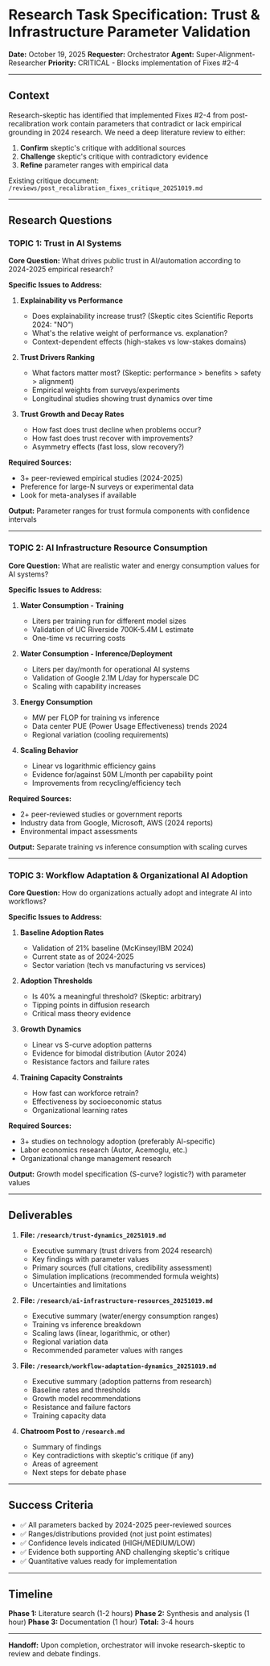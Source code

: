 # Research Task Specification: Trust & Infrastructure Parameter Validation

**Date:** October 19, 2025
**Requester:** Orchestrator
**Agent:** Super-Alignment-Researcher
**Priority:** CRITICAL - Blocks implementation of Fixes #2-4

---

## Context

Research-skeptic has identified that implemented Fixes #2-4 from post-recalibration work contain parameters that contradict or lack empirical grounding in 2024 research. We need a deep literature review to either:
1. **Confirm** skeptic's critique with additional sources
2. **Challenge** skeptic's critique with contradictory evidence
3. **Refine** parameter ranges with empirical data

Existing critique document: `/reviews/post_recalibration_fixes_critique_20251019.md`

---

## Research Questions

### TOPIC 1: Trust in AI Systems

**Core Question:** What drives public trust in AI/automation according to 2024-2025 empirical research?

**Specific Issues to Address:**

1. **Explainability vs Performance**
   - Does explainability increase trust? (Skeptic cites Scientific Reports 2024: "NO")
   - What's the relative weight of performance vs. explanation?
   - Context-dependent effects (high-stakes vs low-stakes domains)

2. **Trust Drivers Ranking**
   - What factors matter most? (Skeptic: performance > benefits > safety > alignment)
   - Empirical weights from surveys/experiments
   - Longitudinal studies showing trust dynamics over time

3. **Trust Growth and Decay Rates**
   - How fast does trust decline when problems occur?
   - How fast does trust recover with improvements?
   - Asymmetry effects (fast loss, slow recovery?)

**Required Sources:**
- 3+ peer-reviewed empirical studies (2024-2025)
- Preference for large-N surveys or experimental data
- Look for meta-analyses if available

**Output:** Parameter ranges for trust formula components with confidence intervals

---

### TOPIC 2: AI Infrastructure Resource Consumption

**Core Question:** What are realistic water and energy consumption values for AI systems?

**Specific Issues to Address:**

1. **Water Consumption - Training**
   - Liters per training run for different model sizes
   - Validation of UC Riverside 700K-5.4M L estimate
   - One-time vs recurring costs

2. **Water Consumption - Inference/Deployment**
   - Liters per day/month for operational AI systems
   - Validation of Google 2.1M L/day for hyperscale DC
   - Scaling with capability increases

3. **Energy Consumption**
   - MW per FLOP for training vs inference
   - Data center PUE (Power Usage Effectiveness) trends 2024
   - Regional variation (cooling requirements)

4. **Scaling Behavior**
   - Linear vs logarithmic efficiency gains
   - Evidence for/against 50M L/month per capability point
   - Improvements from recycling/efficiency tech

**Required Sources:**
- 2+ peer-reviewed studies or government reports
- Industry data from Google, Microsoft, AWS (2024 reports)
- Environmental impact assessments

**Output:** Separate training vs inference consumption with scaling curves

---

### TOPIC 3: Workflow Adaptation & Organizational AI Adoption

**Core Question:** How do organizations actually adopt and integrate AI into workflows?

**Specific Issues to Address:**

1. **Baseline Adoption Rates**
   - Validation of 21% baseline (McKinsey/IBM 2024)
   - Current state as of 2024-2025
   - Sector variation (tech vs manufacturing vs services)

2. **Adoption Thresholds**
   - Is 40% a meaningful threshold? (Skeptic: arbitrary)
   - Tipping points in diffusion research
   - Critical mass theory evidence

3. **Growth Dynamics**
   - Linear vs S-curve adoption patterns
   - Evidence for bimodal distribution (Autor 2024)
   - Resistance factors and failure rates

4. **Training Capacity Constraints**
   - How fast can workforce retrain?
   - Effectiveness by socioeconomic status
   - Organizational learning rates

**Required Sources:**
- 3+ studies on technology adoption (preferably AI-specific)
- Labor economics research (Autor, Acemoglu, etc.)
- Organizational change management research

**Output:** Growth model specification (S-curve? logistic?) with parameter values

---

## Deliverables

1. **File: `/research/trust-dynamics_20251019.md`**
   - Executive summary (trust drivers from 2024 research)
   - Key findings with parameter values
   - Primary sources (full citations, credibility assessment)
   - Simulation implications (recommended formula weights)
   - Uncertainties and limitations

2. **File: `/research/ai-infrastructure-resources_20251019.md`**
   - Executive summary (water/energy consumption ranges)
   - Training vs inference breakdown
   - Scaling laws (linear, logarithmic, or other)
   - Regional variation data
   - Recommended parameter values with ranges

3. **File: `/research/workflow-adaptation-dynamics_20251019.md`**
   - Executive summary (adoption patterns from research)
   - Baseline rates and thresholds
   - Growth model recommendations
   - Resistance and failure factors
   - Training capacity data

4. **Chatroom Post to `/research.md`**
   - Summary of findings
   - Key contradictions with skeptic's critique (if any)
   - Areas of agreement
   - Next steps for debate phase

---

## Success Criteria

- ✅ All parameters backed by 2024-2025 peer-reviewed sources
- ✅ Ranges/distributions provided (not just point estimates)
- ✅ Confidence levels indicated (HIGH/MEDIUM/LOW)
- ✅ Evidence both supporting AND challenging skeptic's critique
- ✅ Quantitative values ready for implementation

---

## Timeline

**Phase 1:** Literature search (1-2 hours)
**Phase 2:** Synthesis and analysis (1 hour)
**Phase 3:** Documentation (1 hour)
**Total:** 3-4 hours

---

**Handoff:** Upon completion, orchestrator will invoke research-skeptic to review and debate findings.
